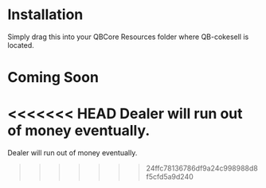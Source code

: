 # Installation

Simply drag this into your QBCore Resources folder where QB-cokesell is located.

# Coming Soon

<<<<<<< HEAD
Dealer will run out of money eventually.
=======
Dealer will run out of money eventually.
>>>>>>> 24ffc78136786df9a24c998988d8f5cfd5a9d240
